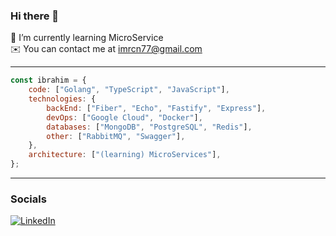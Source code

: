 ### Hi there 👋

🌱 I’m currently learning MicroService<br>
✉️ You can contact me at imrcn77@gmail.com<br>

---
```javascript
const ibrahim = {
    code: ["Golang", "TypeScript", "JavaScript"],
    technologies: {
        backEnd: ["Fiber", "Echo", "Fastify", "Express"],
        devOps: ["Google Cloud", "Docker"],
        databases: ["MongoDB", "PostgreSQL", "Redis"],
        other: ["RabbitMQ", "Swagger"],
    },
    architecture: ["(learning) MicroServices"],
};
```

---
### Socials
[![LinkedIn](https://img.shields.io/badge/LinkedIn-%230077B5.svg?logo=linkedin&logoColor=white)](https://linkedin.com/in/mrcn)
